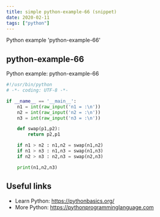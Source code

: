 ```yaml
---
title: simple python-example-66 (snippet)
date: 2020-02-11
tags: ["python"]
---
```

Python example 'python-example-66'


## python-example-66

Python example: python-example-66

```python
#!/usr/bin/python
# -*- coding: UTF-8 -*-

if __name__ == '__main__':
    n1 = int(raw_input('n1 = :\n'))
    n2 = int(raw_input('n2 = :\n'))
    n3 = int(raw_input('n3 = :\n'))

    def swap(p1,p2):
        return p2,p1

    if n1 > n2 : n1,n2 = swap(n1,n2)
    if n1 > n3 : n1,n3 = swap(n1,n3)
    if n2 > n3 : n2,n3 = swap(n2,n3)

    print(n1,n2,n3)


```

## Useful links

- Learn Python: https://pythonbasics.org/
- More Python: https://pythonprogramminglanguage.com
